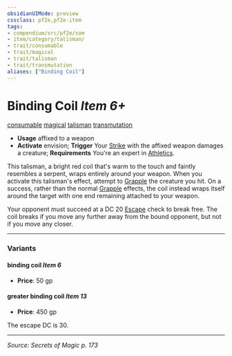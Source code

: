 ```yaml
---
obsidianUIMode: preview
cssclass: pf2e,pf2e-item
tags:
- compendium/src/pf2e/som
- item/category/talisman/
- trait/consumable
- trait/magical
- trait/talisman
- trait/transmutation
aliases: ["Binding Coil"]
---
```

# Binding Coil *Item 6+*  
[consumable](consumable.md "Consumable Item Trait")  [magical](magical.md "Magical Item Trait")  [talisman](talisman.md "Talisman Item Trait")  [transmutation](transmutation.md "Transmutation School Trait")  

- **Usage** affixed to a weapon
- **Activate** envision; **Trigger** Your [Strike](strike.md) with the affixed weapon damages a creature; **Requirements** You're an expert in [Athletics](skills.md#Athletics).

This talisman, a bright red coil that's warm to the touch and faintly resembles a serpent, wraps entirely around your weapon. When you activate this talisman's effect, attempt to [Grapple](Reference/Rules/Actions/grapple.md) the creature you hit. On a success, rather than the normal [Grapple](Reference/Rules/Traits/grapple.md "Grapple Weapon Trait") effects, the coil instead wraps itself around the target with one end remaining attached to your weapon.

Your opponent must succeed at a DC 20 [Escape](escape.md) check to break free. The coil breaks if you move any further away from the bound opponent, but not if you move any closer.

---

### Variants

#### binding coil *Item 6*

- **Price**: 50 gp

#### greater binding coil *Item 13*

- **Price**: 450 gp

The escape DC is 30.

---
*Source: Secrets of Magic p. 173*